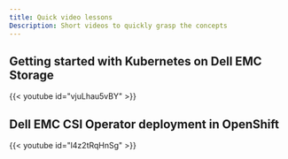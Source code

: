 ```yaml
---
title: Quick video lessons
Description: Short videos to quickly grasp the concepts
---
```


## Getting started with Kubernetes on Dell EMC Storage 
{{< youtube id="vjuLhau5vBY" >}}

## Dell EMC CSI Operator deployment in OpenShift
{{< youtube id="l4z2tRqHnSg" >}}
